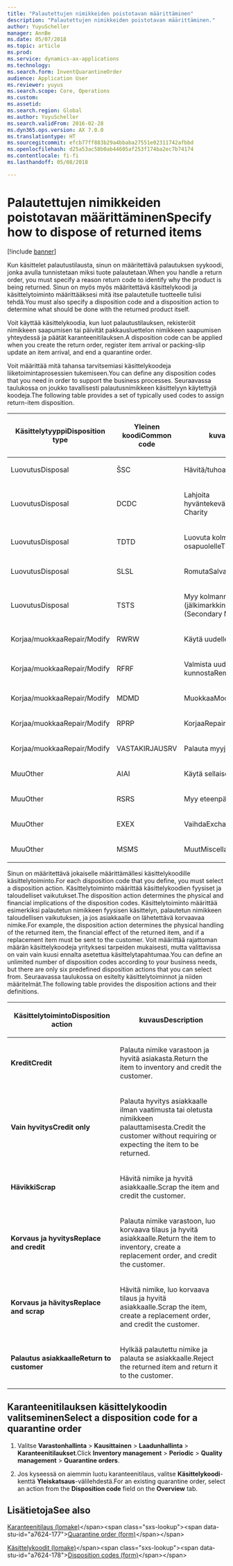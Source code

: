 ```yaml
---
title: "Palautettujen nimikkeiden poistotavan määrittäminen"
description: "Palautettujen nimikkeiden poistotavan määrittäminen."
author: YuyuScheller
manager: AnnBe
ms.date: 05/07/2018
ms.topic: article
ms.prod: 
ms.service: dynamics-ax-applications
ms.technology: 
ms.search.form: InventQuarantineOrder
audience: Application User
ms.reviewer: yuyus
ms.search.scope: Core, Operations
ms.custom: 
ms.assetid: 
ms.search.region: Global
ms.author: YuyuScheller
ms.search.validFrom: 2016-02-28
ms.dyn365.ops.version: AX 7.0.0
ms.translationtype: HT
ms.sourcegitcommit: efcb77ff883b29a4bbaba27551e02311742afbbd
ms.openlocfilehash: d25a53ac58b0ab44605af253f174ba2ec7b74174
ms.contentlocale: fi-fi
ms.lasthandoff: 05/08/2018

---
```


# <a name="specify-how-to-dispose-of-returned-items"></a><span data-ttu-id="a7624-103">Palautettujen nimikkeiden poistotavan määrittäminen</span><span class="sxs-lookup"><span data-stu-id="a7624-103">Specify how to dispose of returned items</span></span> 

[!include [banner](../includes/banner.md)]


<span data-ttu-id="a7624-104">Kun käsittelet palautustilausta, sinun on määritettävä palautuksen syykoodi, jonka avulla tunnistetaan miksi tuote palautetaan.</span><span class="sxs-lookup"><span data-stu-id="a7624-104">When you handle a return order, you must specify a reason return code to identify why the product is being returned.</span></span> <span data-ttu-id="a7624-105">Sinun on myös myös määritettävä käsittelykoodi ja käsittelytoiminto määrittääksesi mitä itse palautetulle tuotteelle tulisi tehdä.</span><span class="sxs-lookup"><span data-stu-id="a7624-105">You must also specify a disposition code and a disposition action to determine what should be done with the returned product itself.</span></span>

<span data-ttu-id="a7624-106">Voit käyttää käsittelykoodia, kun luot palautustilauksen, rekisteröit nimikkeen saapumisen tai päivität pakkausluettelon nimikkeen saapumisen yhteydessä ja päätät karanteenitilauksen.</span><span class="sxs-lookup"><span data-stu-id="a7624-106">A disposition code can be applied when you create the return order, register item arrival or packing-slip update an item arrival, and end a quarantine order.</span></span>

<span data-ttu-id="a7624-107">Voit määrittää mitä tahansa tarvitsemiasi käsittelykoodeja liiketoimintaprosessien tukemiseen.</span><span class="sxs-lookup"><span data-stu-id="a7624-107">You can define any disposition codes that you need in order to support the business processes.</span></span> <span data-ttu-id="a7624-108">Seuraavassa taulukossa on joukko tavallisesti palautusnimikkeen käsittelyyn käytettyjä koodeja.</span><span class="sxs-lookup"><span data-stu-id="a7624-108">The following table provides a set of typically used codes to assign return-item disposition.</span></span>

<table>
<colgroup>
<col style="width: 33%" />
<col style="width: 33%" />
<col style="width: 33%" />
</colgroup>
<thead>
<tr class="header">
<th><p><span data-ttu-id="a7624-109">Käsittelytyyppi</span><span class="sxs-lookup"><span data-stu-id="a7624-109">Disposition type</span></span></p></th>
<th><p><span data-ttu-id="a7624-110">Yleinen koodi</span><span class="sxs-lookup"><span data-stu-id="a7624-110">Common code</span></span></p></th>
<th><p><span data-ttu-id="a7624-111">kuvaus</span><span class="sxs-lookup"><span data-stu-id="a7624-111">Description</span></span></p></th>
</tr>
</thead>
<tbody>
<tr class="odd">
<td><p><span data-ttu-id="a7624-112">Luovutus</span><span class="sxs-lookup"><span data-stu-id="a7624-112">Disposal</span></span></p></td>
<td><p><span data-ttu-id="a7624-113">Š</span><span class="sxs-lookup"><span data-stu-id="a7624-113">SC</span></span></p></td>
<td><p><span data-ttu-id="a7624-114">Hävitä/tuhoa</span><span class="sxs-lookup"><span data-stu-id="a7624-114">Scrap/Destroy</span></span></p></td>
</tr>
<tr class="even">
<td><p><span data-ttu-id="a7624-115">Luovutus</span><span class="sxs-lookup"><span data-stu-id="a7624-115">Disposal</span></span></p></td>
<td><p><span data-ttu-id="a7624-116">DC</span><span class="sxs-lookup"><span data-stu-id="a7624-116">DC</span></span></p></td>
<td><p><span data-ttu-id="a7624-117">Lahjoita hyväntekeväisyyteen</span><span class="sxs-lookup"><span data-stu-id="a7624-117">Donate to Charity</span></span></p></td>
</tr>
<tr class="odd">
<td><p><span data-ttu-id="a7624-118">Luovutus</span><span class="sxs-lookup"><span data-stu-id="a7624-118">Disposal</span></span></p></td>
<td><p><span data-ttu-id="a7624-119">TD</span><span class="sxs-lookup"><span data-stu-id="a7624-119">TD</span></span></p></td>
<td><p><span data-ttu-id="a7624-120">Luovuta kolmannelle osapuolelle</span><span class="sxs-lookup"><span data-stu-id="a7624-120">Third-Party Disposal</span></span></p></td>
</tr>
<tr class="even">
<td><p><span data-ttu-id="a7624-121">Luovutus</span><span class="sxs-lookup"><span data-stu-id="a7624-121">Disposal</span></span></p></td>
<td><p><span data-ttu-id="a7624-122">SL</span><span class="sxs-lookup"><span data-stu-id="a7624-122">SL</span></span></p></td>
<td><p><span data-ttu-id="a7624-123">Romuta</span><span class="sxs-lookup"><span data-stu-id="a7624-123">Salvage</span></span></p></td>
</tr>
<tr class="odd">
<td><p><span data-ttu-id="a7624-124">Luovutus</span><span class="sxs-lookup"><span data-stu-id="a7624-124">Disposal</span></span></p></td>
<td><p><span data-ttu-id="a7624-125">TS</span><span class="sxs-lookup"><span data-stu-id="a7624-125">TS</span></span></p></td>
<td><p><span data-ttu-id="a7624-126">Myy kolmannelle osapuolelle (jälkimarkkinat)</span><span class="sxs-lookup"><span data-stu-id="a7624-126">Third-Party Sale (Secondary Markets)</span></span></p></td>
</tr>
<tr class="even">
<td><p><span data-ttu-id="a7624-127">Korjaa/muokkaa</span><span class="sxs-lookup"><span data-stu-id="a7624-127">Repair/Modify</span></span></p></td>
<td><p><span data-ttu-id="a7624-128">RW</span><span class="sxs-lookup"><span data-stu-id="a7624-128">RW</span></span></p></td>
<td><p><span data-ttu-id="a7624-129">Käytä uudelleen</span><span class="sxs-lookup"><span data-stu-id="a7624-129">Rework</span></span></p></td>
</tr>
<tr class="odd">
<td><p><span data-ttu-id="a7624-130">Korjaa/muokkaa</span><span class="sxs-lookup"><span data-stu-id="a7624-130">Repair/Modify</span></span></p></td>
<td><p><span data-ttu-id="a7624-131">RF</span><span class="sxs-lookup"><span data-stu-id="a7624-131">RF</span></span></p></td>
<td><p><span data-ttu-id="a7624-132">Valmista uudelleen / kunnosta</span><span class="sxs-lookup"><span data-stu-id="a7624-132">Remanufacture/Refurbish</span></span></p></td>
</tr>
<tr class="even">
<td><p><span data-ttu-id="a7624-133">Korjaa/muokkaa</span><span class="sxs-lookup"><span data-stu-id="a7624-133">Repair/Modify</span></span></p></td>
<td><p><span data-ttu-id="a7624-134">MD</span><span class="sxs-lookup"><span data-stu-id="a7624-134">MD</span></span></p></td>
<td><p><span data-ttu-id="a7624-135">Muokkaa</span><span class="sxs-lookup"><span data-stu-id="a7624-135">Modify</span></span></p></td>
</tr>
<tr class="odd">
<td><p><span data-ttu-id="a7624-136">Korjaa/muokkaa</span><span class="sxs-lookup"><span data-stu-id="a7624-136">Repair/Modify</span></span></p></td>
<td><p><span data-ttu-id="a7624-137">RP</span><span class="sxs-lookup"><span data-stu-id="a7624-137">RP</span></span></p></td>
<td><p><span data-ttu-id="a7624-138">Korjaa</span><span class="sxs-lookup"><span data-stu-id="a7624-138">Repair</span></span></p></td>
</tr>
<tr class="even">
<td><p><span data-ttu-id="a7624-139">Korjaa/muokkaa</span><span class="sxs-lookup"><span data-stu-id="a7624-139">Repair/Modify</span></span></p></td>
<td><p><span data-ttu-id="a7624-140">VASTAKIRJAUS</span><span class="sxs-lookup"><span data-stu-id="a7624-140">RV</span></span></p></td>
<td><p><span data-ttu-id="a7624-141">Palauta myyjälle</span><span class="sxs-lookup"><span data-stu-id="a7624-141">Return to Vendor</span></span></p></td>
</tr>
<tr class="odd">
<td><p><span data-ttu-id="a7624-142">Muu</span><span class="sxs-lookup"><span data-stu-id="a7624-142">Other</span></span></p></td>
<td><p><span data-ttu-id="a7624-143">AI</span><span class="sxs-lookup"><span data-stu-id="a7624-143">AI</span></span></p></td>
<td><p><span data-ttu-id="a7624-144">Käytä sellaisenaan</span><span class="sxs-lookup"><span data-stu-id="a7624-144">Use as is</span></span></p></td>
</tr>
<tr class="even">
<td><p><span data-ttu-id="a7624-145">Muu</span><span class="sxs-lookup"><span data-stu-id="a7624-145">Other</span></span></p></td>
<td><p><span data-ttu-id="a7624-146">RS</span><span class="sxs-lookup"><span data-stu-id="a7624-146">RS</span></span></p></td>
<td><p><span data-ttu-id="a7624-147">Myy eteenpäin</span><span class="sxs-lookup"><span data-stu-id="a7624-147">Resale</span></span></p></td>
</tr>
<tr class="odd">
<td><p><span data-ttu-id="a7624-148">Muu</span><span class="sxs-lookup"><span data-stu-id="a7624-148">Other</span></span></p></td>
<td><p><span data-ttu-id="a7624-149">EX</span><span class="sxs-lookup"><span data-stu-id="a7624-149">EX</span></span></p></td>
<td><p><span data-ttu-id="a7624-150">Vaihda</span><span class="sxs-lookup"><span data-stu-id="a7624-150">Exchange</span></span></p></td>
</tr>
<tr class="even">
<td><p><span data-ttu-id="a7624-151">Muu</span><span class="sxs-lookup"><span data-stu-id="a7624-151">Other</span></span></p></td>
<td><p><span data-ttu-id="a7624-152">MS</span><span class="sxs-lookup"><span data-stu-id="a7624-152">MS</span></span></p></td>
<td><p><span data-ttu-id="a7624-153">Muut</span><span class="sxs-lookup"><span data-stu-id="a7624-153">Miscellaneous</span></span></p></td>
</tr>
</tbody>
</table>


<span data-ttu-id="a7624-154">Sinun on määritettävä jokaiselle määrittämällesi käsittelykoodille käsittelytoiminto.</span><span class="sxs-lookup"><span data-stu-id="a7624-154">For each disposition code that you define, you must select a disposition action.</span></span> <span data-ttu-id="a7624-155">Käsittelytoiminto määrittää käsittelykoodien fyysiset ja taloudelliset vaikutukset.</span><span class="sxs-lookup"><span data-stu-id="a7624-155">The disposition action determines the physical and financial implications of the disposition codes.</span></span> <span data-ttu-id="a7624-156">Käsittelytoiminto määrittää esimerkiksi palautetun nimikkeen fyysisen käsittelyn, palautetun nimikkeen taloudellisen vaikutuksen, ja jos asiakkaalle on lähetettävä korvaavaa nimike.</span><span class="sxs-lookup"><span data-stu-id="a7624-156">For example, the disposition action determines the physical handling of the returned item, the financial effect of the returned item, and if a replacement item must be sent to the customer.</span></span> <span data-ttu-id="a7624-157">Voit määrittää rajattoman määrän käsittelykoodeja yrityksesi tarpeiden mukaisesti, mutta valittavissa on vain vain kuusi ennalta asetettua käsittelytapahtumaa.</span><span class="sxs-lookup"><span data-stu-id="a7624-157">You can define an unlimited number of disposition codes according to your business needs, but there are only six predefined disposition actions that you can select from.</span></span> <span data-ttu-id="a7624-158">Seuraavassa taulukossa on esitelty käsittelytoiminnot ja niiden määritelmät.</span><span class="sxs-lookup"><span data-stu-id="a7624-158">The following table provides the disposition actions and their definitions.</span></span>

<table>
<colgroup>
<col style="width: 50%" />
<col style="width: 50%" />
</colgroup>
<thead>
<tr class="header">
<th><p><span data-ttu-id="a7624-159">Käsittelytoiminto</span><span class="sxs-lookup"><span data-stu-id="a7624-159">Disposition action</span></span></p></th>
<th><p><span data-ttu-id="a7624-160">kuvaus</span><span class="sxs-lookup"><span data-stu-id="a7624-160">Description</span></span></p></th>
</tr>
</thead>
<tbody>
<tr class="odd">
<td><p><span data-ttu-id="a7624-161"><strong>Kredit</strong></span><span class="sxs-lookup"><span data-stu-id="a7624-161"><strong>Credit</strong></span></span></p></td>
<td><p><span data-ttu-id="a7624-162">Palauta nimike varastoon ja hyvitä asiakasta.</span><span class="sxs-lookup"><span data-stu-id="a7624-162">Return the item to inventory and credit the customer.</span></span></p></td>
</tr>
<tr class="even">
<td><p><span data-ttu-id="a7624-163"><strong>Vain hyvitys</strong></span><span class="sxs-lookup"><span data-stu-id="a7624-163"><strong>Credit only</strong></span></span></p></td>
<td><p><span data-ttu-id="a7624-164">Palauta hyvitys asiakkaalle ilman vaatimusta tai oletusta nimikkeen palauttamisesta.</span><span class="sxs-lookup"><span data-stu-id="a7624-164">Credit the customer without requiring or expecting the item to be returned.</span></span></p></td>
</tr>
<tr class="odd">
<td><p><span data-ttu-id="a7624-165"><strong>Hävikki</strong></span><span class="sxs-lookup"><span data-stu-id="a7624-165"><strong>Scrap</strong></span></span></p></td>
<td><p><span data-ttu-id="a7624-166">Hävitä nimike ja hyvitä asiakkaalle.</span><span class="sxs-lookup"><span data-stu-id="a7624-166">Scrap the item and credit the customer.</span></span></p></td>
</tr>
<tr class="even">
<td><p><span data-ttu-id="a7624-167"><strong>Korvaus ja hyvitys</strong></span><span class="sxs-lookup"><span data-stu-id="a7624-167"><strong>Replace and credit</strong></span></span></p></td>
<td><p><span data-ttu-id="a7624-168">Palauta nimike varastoon, luo korvaava tilaus ja hyvitä asiakkaalle.</span><span class="sxs-lookup"><span data-stu-id="a7624-168">Return the item to inventory, create a replacement order, and credit the customer.</span></span></p></td>
</tr>
<tr class="odd">
<td><p><span data-ttu-id="a7624-169"><strong>Korvaus ja hävitys</strong></span><span class="sxs-lookup"><span data-stu-id="a7624-169"><strong>Replace and scrap</strong></span></span></p></td>
<td><p><span data-ttu-id="a7624-170">Hävitä nimike, luo korvaava tilaus ja hyvitä asiakkaalle.</span><span class="sxs-lookup"><span data-stu-id="a7624-170">Scrap the item, create a replacement order, and credit the customer.</span></span></p></td>
</tr>
<tr class="even">
<td><p><span data-ttu-id="a7624-171"><strong>Palautus asiakkaalle</strong></span><span class="sxs-lookup"><span data-stu-id="a7624-171"><strong>Return to customer</strong></span></span></p></td>
<td><p><span data-ttu-id="a7624-172">Hylkää palautettu nimike ja palauta se asiakkaalle.</span><span class="sxs-lookup"><span data-stu-id="a7624-172">Reject the returned item and return it to the customer.</span></span></p></td>
</tr>
</tbody>
</table>


## <a name="select-a-disposition-code-for-a-quarantine-order"></a><span data-ttu-id="a7624-173">Karanteenitilauksen käsittelykoodin valitseminen</span><span class="sxs-lookup"><span data-stu-id="a7624-173">Select a disposition code for a quarantine order</span></span>

1.  <span data-ttu-id="a7624-174">Valitse **Varastonhallinta** \> **Kausittainen** \> **Laadunhallinta** \> **Karanteenitilaukset**.</span><span class="sxs-lookup"><span data-stu-id="a7624-174">Click **Inventory management** \> **Periodic** \> **Quality management** \> **Quarantine orders**.</span></span>

2.  <span data-ttu-id="a7624-175">Jos kyseessä on aiemmin luotu karanteenitilaus, valitse **Käsittelykoodi**-kenttä **Yleiskatsaus**-välilehdestä.</span><span class="sxs-lookup"><span data-stu-id="a7624-175">For an existing quarantine order, select an action from the **Disposition code** field on the **Overview** tab.</span></span>



## <a name="see-also"></a><span data-ttu-id="a7624-176">Lisätietoja</span><span class="sxs-lookup"><span data-stu-id="a7624-176">See also</span></span>

<span data-ttu-id="a7624-177">[Karanteenitilaus (lomake)](https://technet.microsoft.com/en-us/library/aa554073(v=ax.60))</span><span class="sxs-lookup"><span data-stu-id="a7624-177">[Quarantine order (form)](https://technet.microsoft.com/en-us/library/aa554073(v=ax.60))</span></span>

<span data-ttu-id="a7624-178">[Käsittelykoodit (lomake)](https://technet.microsoft.com/en-us/library/hh597113\(v=ax.60\))</span><span class="sxs-lookup"><span data-stu-id="a7624-178">[Disposition codes (form)](https://technet.microsoft.com/en-us/library/hh597113\(v=ax.60\))</span></span>

  



